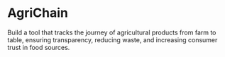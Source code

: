 # AgriChain
Build a tool that tracks the journey of agricultural products from farm to table, ensuring transparency, reducing waste, and increasing consumer trust in food sources.
